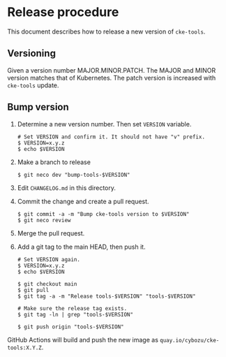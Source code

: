 Release procedure
=================

This document describes how to release a new version of `cke-tools`.

## Versioning

Given a version number MAJOR.MINOR.PATCH.
The MAJOR and MINOR version matches that of Kubernetes.
The patch version is increased with `cke-tools` update.

## Bump version

1. Determine a new version number. Then set `VERSION` variable.

    ```console
    # Set VERSION and confirm it. It should not have "v" prefix.
    $ VERSION=x.y.z
    $ echo $VERSION
    ```

2. Make a branch to release

    ```console
    $ git neco dev "bump-tools-$VERSION"
    ```

3. Edit `CHANGELOG.md` in this directory.
4. Commit the change and create a pull request.

    ```console
    $ git commit -a -m "Bump cke-tools version to $VERSION"
    $ git neco review
    ```

5. Merge the pull request.
6. Add a git tag to the main HEAD, then push it.

    ```console
    # Set VERSION again.
    $ VERSION=x.y.z
    $ echo $VERSION

    $ git checkout main
    $ git pull
    $ git tag -a -m "Release tools-$VERSION" "tools-$VERSION"

    # Make sure the release tag exists.
    $ git tag -ln | grep "tools-$VERSION"

    $ git push origin "tools-$VERSION"
    ```

GitHub Actions will build and push the new image as `quay.io/cybozu/cke-tools:X.Y.Z`.

[semver]: https://semver.org/spec/v2.0.0.html
